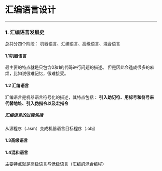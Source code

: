 # 汇编语言设计
***
### 1. 汇编语言发展史
总共分四个阶段：
机器语言、汇编语言、高级语言、混合语言

#### 1.1机器语言
最主要的特点就是只包含0和1的代码进行问题的描述。
但是因此会造成很多的麻烦，比如说很难记忆，很难接受。

#### 1.2 汇编语言
汇编语言是机器语言符号化的描述，其特点包括：
**引入助记符、用标号和符号来代替地址、引入伪指令以及宏指令**

##### 汇编语言的过程包括

从源程序（.asm）变成机器语言目标程序（.obj）

#### 1.3高级语言
#### 1.4混和语言
主要特点就是高级语言与低级语言（汇编的混合编程）


